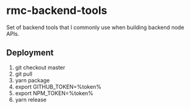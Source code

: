 # rmc-backend-tools

Set of backend tools that I commonly use when building backend node APIs.

## Deployment
1. git checkout master
1. git pull
1. yarn package
1. export GITHUB_TOKEN=%token%
1. export NPM_TOKEN=%token%
1. yarn release
